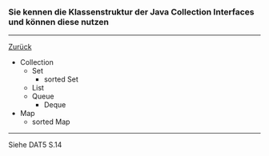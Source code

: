 ### Sie kennen die Klassenstruktur der Java Collection Interfaces und können diese nutzen

---

[Zurück](700datenstrukturen.md)

* Collection
	* Set
		* sorted Set
	* List
	* Queue
		* Deque
* Map
	* sorted Map

---
Siehe DAT5 S.14
